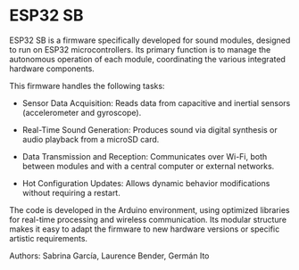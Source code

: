 # ESP32 SB

ESP32 SB is a firmware specifically developed for sound modules, designed to run on ESP32 microcontrollers. Its primary function is to manage the autonomous operation of each module, coordinating the various integrated hardware components.

This firmware handles the following tasks:

- Sensor Data Acquisition: Reads data from capacitive and inertial sensors (accelerometer and gyroscope).

- Real-Time Sound Generation: Produces sound via digital synthesis or audio playback from a microSD card.

- Data Transmission and Reception: Communicates over Wi-Fi, both between modules and with a central computer or external networks.

- Hot Configuration Updates: Allows dynamic behavior modifications without requiring a restart.

The code is developed in the Arduino environment, using optimized libraries for real-time processing and wireless communication. Its modular structure makes it easy to adapt the firmware to new hardware versions or specific artistic requirements.

Authors: Sabrina García, Laurence Bender, Germán Ito
